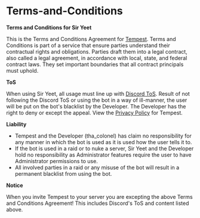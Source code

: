 # Terms-and-Conditions
**Terms and Conditions for Sir Yeet**


This is the Terms and Conditions Agreement for [Tempest](https://discord.com/api/oauth2/authorize?client_id=944006750921687081&permissions=8&scope=bot%20applications.commands).
Terms and Conditions is part of a service that ensure parties understand their contractual rights and obligations. Parties draft them into a legal contract, also called a legal agreement, in accordance with local, state, and federal contract laws. They set important boundaries that all contract principals must uphold.

**ToS**

When using Sir Yeet, all usage must line up with [Discord ToS](https://discord.com/terms). Result of not following the Discord ToS or using the bot in a way of ill-manner, the user will be put on the bot's blacklist by the Developer. The Developer has the right to deny or except the appeal. View the [Privacy Policy](https://github.com/ColonelFPS/Sir-Yeet-s-Privacy-Policy/blob/main/README.md) for Tempest.

**Liability**

- Tempest and the Developer (tha_colonel) has claim no responsibility for any manner in which the bot is used as it is used how the user tells it to.
- If the bot is used in a raid or to nuke a server, Sir Yeet and the Developer hold no responsibility as Administrator features require the user to have Administrator permissions to use.
- All involved parties in a raid or any misuse of the bot will result in a permanent blacklist from using the bot.

**Notice**

When you invite Tempest to your server you are excepting the above Terms and Conditions Agreement! This includes Discord's ToS and content listed above. 
